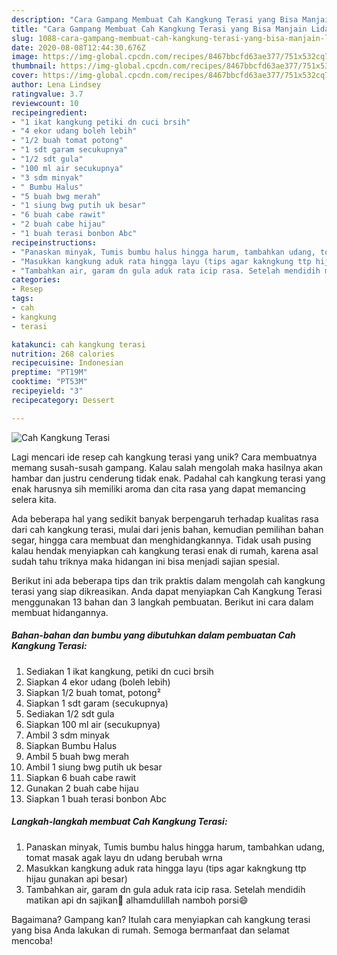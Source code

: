 ```yaml
---
description: "Cara Gampang Membuat Cah Kangkung Terasi yang Bisa Manjain Lidah"
title: "Cara Gampang Membuat Cah Kangkung Terasi yang Bisa Manjain Lidah"
slug: 1088-cara-gampang-membuat-cah-kangkung-terasi-yang-bisa-manjain-lidah
date: 2020-08-08T12:44:30.676Z
image: https://img-global.cpcdn.com/recipes/8467bbcfd63ae377/751x532cq70/cah-kangkung-terasi-foto-resep-utama.jpg
thumbnail: https://img-global.cpcdn.com/recipes/8467bbcfd63ae377/751x532cq70/cah-kangkung-terasi-foto-resep-utama.jpg
cover: https://img-global.cpcdn.com/recipes/8467bbcfd63ae377/751x532cq70/cah-kangkung-terasi-foto-resep-utama.jpg
author: Lena Lindsey
ratingvalue: 3.7
reviewcount: 10
recipeingredient:
- "1 ikat kangkung petiki dn cuci brsih"
- "4 ekor udang boleh lebih"
- "1/2 buah tomat potong"
- "1 sdt garam secukupnya"
- "1/2 sdt gula"
- "100 ml air secukupnya"
- "3 sdm minyak"
- " Bumbu Halus"
- "5 buah bwg merah"
- "1 siung bwg putih uk besar"
- "6 buah cabe rawit"
- "2 buah cabe hijau"
- "1 buah terasi bonbon Abc"
recipeinstructions:
- "Panaskan minyak, Tumis bumbu halus hingga harum, tambahkan udang, tomat masak agak layu dn udang berubah wrna"
- "Masukkan kangkung aduk rata hingga layu (tips agar kakngkung ttp hijau gunakan api besar)"
- "Tambahkan air, garam dn gula aduk rata icip rasa. Setelah mendidih matikan api dn sajikan🥰 alhamdulillah namboh porsi😄"
categories:
- Resep
tags:
- cah
- kangkung
- terasi

katakunci: cah kangkung terasi 
nutrition: 268 calories
recipecuisine: Indonesian
preptime: "PT19M"
cooktime: "PT53M"
recipeyield: "3"
recipecategory: Dessert

---
```



![Cah Kangkung Terasi](https://img-global.cpcdn.com/recipes/8467bbcfd63ae377/751x532cq70/cah-kangkung-terasi-foto-resep-utama.jpg)

Lagi mencari ide resep cah kangkung terasi yang unik? Cara membuatnya memang susah-susah gampang. Kalau salah mengolah maka hasilnya akan hambar dan justru cenderung tidak enak. Padahal cah kangkung terasi yang enak harusnya sih memiliki aroma dan cita rasa yang dapat memancing selera kita.

Ada beberapa hal yang sedikit banyak berpengaruh terhadap kualitas rasa dari cah kangkung terasi, mulai dari jenis bahan, kemudian pemilihan bahan segar, hingga cara membuat dan menghidangkannya. Tidak usah pusing kalau hendak menyiapkan cah kangkung terasi enak di rumah, karena asal sudah tahu triknya maka hidangan ini bisa menjadi sajian spesial.




Berikut ini ada beberapa tips dan trik praktis dalam mengolah cah kangkung terasi yang siap dikreasikan. Anda dapat menyiapkan Cah Kangkung Terasi menggunakan 13 bahan dan 3 langkah pembuatan. Berikut ini cara dalam membuat hidangannya.

<!--inarticleads1-->

##### Bahan-bahan dan bumbu yang dibutuhkan dalam pembuatan Cah Kangkung Terasi:

1. Sediakan 1 ikat kangkung, petiki dn cuci brsih
1. Siapkan 4 ekor udang (boleh lebih)
1. Siapkan 1/2 buah tomat, potong²
1. Siapkan 1 sdt garam (secukupnya)
1. Sediakan 1/2 sdt gula
1. Siapkan 100 ml air (secukupnya)
1. Ambil 3 sdm minyak
1. Siapkan  Bumbu Halus
1. Ambil 5 buah bwg merah
1. Ambil 1 siung bwg putih uk besar
1. Siapkan 6 buah cabe rawit
1. Gunakan 2 buah cabe hijau
1. Siapkan 1 buah terasi bonbon Abc




<!--inarticleads2-->

##### Langkah-langkah membuat Cah Kangkung Terasi:

1. Panaskan minyak, Tumis bumbu halus hingga harum, tambahkan udang, tomat masak agak layu dn udang berubah wrna
1. Masukkan kangkung aduk rata hingga layu (tips agar kakngkung ttp hijau gunakan api besar)
1. Tambahkan air, garam dn gula aduk rata icip rasa. Setelah mendidih matikan api dn sajikan🥰 alhamdulillah namboh porsi😄




Bagaimana? Gampang kan? Itulah cara menyiapkan cah kangkung terasi yang bisa Anda lakukan di rumah. Semoga bermanfaat dan selamat mencoba!
